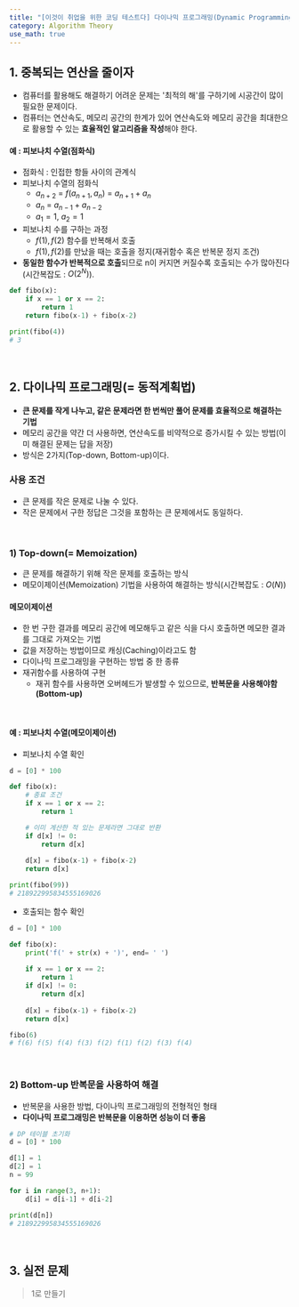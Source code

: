 ```yaml
---
title: "[이것이 취업을 위한 코딩 테스트다] 다이나믹 프로그래밍(Dynamic Programming)"
category: Algorithm Theory
use_math: true
---
```


## 1. 중복되는 연산을 줄이자

- 컴퓨터를 활용해도 해결하기 어려운 문제는 '최적의 해'를 구하기에 시공간이 많이 필요한 문제이다.
- 컴퓨터는 연산속도, 메모리 공간의 한계가 있어 연산속도와 메모리 공간을 최대한으로 활용할 수 있는 **효율적인 알고리즘을 작성**해야 한다.

#### 예 : 피보나치 수열(점화식)
- 점화식 : 인접한 항들 사이의 관계식
- 피보나치 수열의 점화식
    - $a_{n+2}\ =\ f(a_{n+1}, a_n)\ =\ a_{n+1} + a_n$
    - $a_n\ =\ a_{n-1} + a_{n-2}$
    -  $a_1 = 1,\ a_2 = 1$
- 피보나치 수를 구하는 과정
    - $f(1), f(2)$ 함수를 반복해서 호출
    - $f(1), f(2)$를 만났을 때는 호출을 정지(재귀함수 혹은 반복문 정지 조건)
- **동일한 함수가 반복적으로 호출**되므로 n이 커지면 커질수록 호출되는 수가 많아진다(시간복잡도 : $O(2^N)$).

```python
def fibo(x):
    if x == 1 or x == 2:
        return 1
    return fibo(x-1) + fibo(x-2)

print(fibo(4))
# 3
```

<br>

## 2. 다이나믹 프로그래밍(= 동적계획법)

- **큰 문제를 작게 나누고, 같은 문제라면 한 번씩만 풀어 문제를 효율적으로 해결하는 기법**
- 메모리 공간을 약간 더 사용하면, 연산속도를 비약적으로 증가시킬 수 있는 방법(이미 해결된 문제는 답을 저장)
- 방식은 2가지(Top-down, Bottom-up)이다.

### 사용 조건

- 큰 문제를 작은 문제로 나눌 수 있다.
- 작은 문제에서 구한 정답은 그것을 포함하는 큰 문제에서도 동일하다.
    
<br>

### 1) Top-down(= Memoization)

- 큰 문제를 해결하기 위해 작은 문제를 호출하는 방식
- 메모이제이션(Memoization) 기법을 사용하여 해결하는 방식(시간복잡도 : $O(N)$)
  
#### 메모이제이션
- 한 번 구한 결과를 메모리 공간에 메모해두고 같은 식을 다시 호출하면 메모한 결과를 그대로 가져오는 기법
- 값을 저장하는 방법이므로 캐싱(Caching)이라고도 함
- 다이나믹 프로그래밍을 구현하는 방법 중 한 종류
- 재귀함수를 사용하여 구현
    - 재귀 함수를 사용하면 오버헤드가 발생할 수 있으므로, **반복문을 사용해야함(Bottom-up)**

<br>

#### 예 : 피보나치 수열(메모이제이션) 

- 피보나치 수열 확인

```python
d = [0] * 100

def fibo(x):
    # 종료 조건
    if x == 1 or x == 2:
        return 1

    # 이미 계산한 적 있는 문제라면 그대로 반환
    if d[x] != 0:
        return d[x]
    
    d[x] = fibo(x-1) + fibo(x-2)
    return d[x]

print(fibo(99))
# 218922995834555169026
```

- 호출되는 함수 확인

```python
d = [0] * 100

def fibo(x):
    print('f(' + str(x) + ')', end= ' ')
    
    if x == 1 or x == 2:
        return 1
    if d[x] != 0:
        return d[x]
    
    d[x] = fibo(x-1) + fibo(x-2)
    return d[x]

fibo(6) 
# f(6) f(5) f(4) f(3) f(2) f(1) f(2) f(3) f(4)
```

<br>

### 2) Bottom-up 반복문을 사용하여 해결
- 반복문을 사용한 방법, 다이나믹 프로그래밍의 전형적인 형태
- **다이나믹 프로그래밍은 반복문을 이용하면 성능이 더 좋음**

```python
# DP 테이블 초기화 
d = [0] * 100

d[1] = 1
d[2] = 1
n = 99

for i in range(3, n+1):
    d[i] = d[i-1] + d[i-2]

print(d[n])
# 218922995834555169026
```

<br>

## 3. 실전 문제

> 1로 만들기